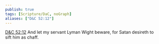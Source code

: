 ```yaml
---
publish: true
tags: [Scripture/DaC, noGraph]
aliases: ["D&C 52:12"]
---
```

[D&C 52:12](https://churchofjesuschrist.org/study/scriptures/dc-testament/dc/52?lang=eng&id=p12#p12) And let my servant Lyman Wight beware, for Satan desireth to sift him as chaff.
